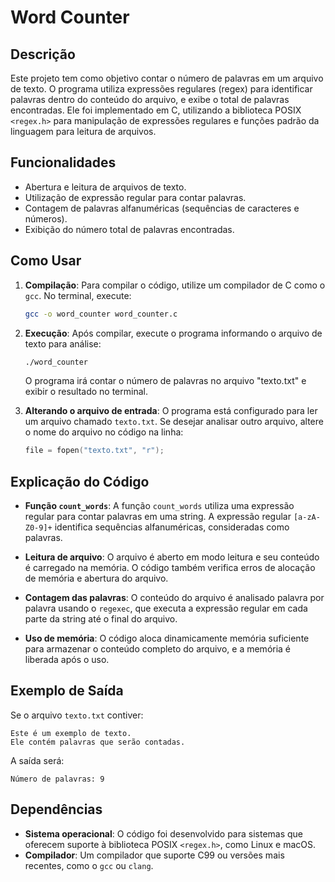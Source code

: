 # Word Counter

## Descrição

Este projeto tem como objetivo contar o número de palavras em um arquivo de texto. O programa utiliza expressões regulares (regex) para identificar palavras dentro do conteúdo do arquivo, e exibe o total de palavras encontradas. Ele foi implementado em C, utilizando a biblioteca POSIX `<regex.h>` para manipulação de expressões regulares e funções padrão da linguagem para leitura de arquivos.

## Funcionalidades

- Abertura e leitura de arquivos de texto.
- Utilização de expressão regular para contar palavras.
- Contagem de palavras alfanuméricas (sequências de caracteres e números).
- Exibição do número total de palavras encontradas.

## Como Usar

1. **Compilação**:
   Para compilar o código, utilize um compilador de C como o `gcc`. No terminal, execute:

   ```bash
   gcc -o word_counter word_counter.c
   ```

2. **Execução**:
   Após compilar, execute o programa informando o arquivo de texto para análise:

   ```bash
   ./word_counter
   ```

   O programa irá contar o número de palavras no arquivo "texto.txt" e exibir o resultado no terminal.

3. **Alterando o arquivo de entrada**:
   O programa está configurado para ler um arquivo chamado `texto.txt`. Se desejar analisar outro arquivo, altere o nome do arquivo no código na linha:

   ```c
   file = fopen("texto.txt", "r");
   ```

## Explicação do Código

- **Função `count_words`**: A função `count_words` utiliza uma expressão regular para contar palavras em uma string. A expressão regular `[a-zA-Z0-9]+` identifica sequências alfanuméricas, consideradas como palavras.
  
- **Leitura de arquivo**: O arquivo é aberto em modo leitura e seu conteúdo é carregado na memória. O código também verifica erros de alocação de memória e abertura do arquivo.
  
- **Contagem das palavras**: O conteúdo do arquivo é analisado palavra por palavra usando o `regexec`, que executa a expressão regular em cada parte da string até o final do arquivo.

- **Uso de memória**: O código aloca dinamicamente memória suficiente para armazenar o conteúdo completo do arquivo, e a memória é liberada após o uso.

## Exemplo de Saída

Se o arquivo `texto.txt` contiver:

```
Este é um exemplo de texto.
Ele contém palavras que serão contadas.
```

A saída será:

```
Número de palavras: 9
```

## Dependências

- **Sistema operacional**: O código foi desenvolvido para sistemas que oferecem suporte à biblioteca POSIX `<regex.h>`, como Linux e macOS.
- **Compilador**: Um compilador que suporte C99 ou versões mais recentes, como o `gcc` ou `clang`.
